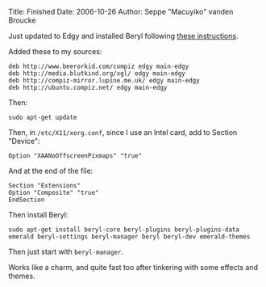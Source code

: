 Title: Finished
Date: 2006-10-26
Author: Seppe "Macuyiko" vanden Broucke

Just updated to Edgy and installed Beryl following [these instructions](http://doc.gwos.org/index.php/BerylOnEdgy).  
Added these to my sources:  
    deb http://www.beerorkid.com/compiz edgy main-edgy      deb http://media.blutkind.org/xgl/ edgy main-edgy      deb http://compiz-mirror.lupine.me.uk/ edgy main-edgy      deb http://ubuntu.compiz.net/ edgy main-edgy  
Then:  
    sudo apt-get update  
Then, in `/etc/X11/xorg.conf`, since I use an Intel card, add to Section "Device":  
    Option "XAANoOffscreenPixmaps" "true"And at the end of the file:      Section "Extensions"      Option "Composite" "true"      EndSection
Then install Beryl:
    sudo apt-get install beryl-core beryl-plugins beryl-plugins-data emerald beryl-settings beryl-manager beryl beryl-dev emerald-themes
Then just start with `beryl-manager`.
Works like a charm, and quite fast too after tinkering with some effects and themes.